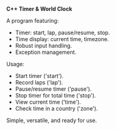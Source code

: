 **C++ Timer & World Clock**

A program featuring:

- Timer: start, lap, pause/resume, stop.
- Time display: current time, timezone.
- Robust input handling.
- Exception management.

Usage:
- Start timer ('start').
- Record laps ('lap').
- Pause/resume timer ('pause').
- Stop timer for total time ('stop').
- View current time ('time').
- Check time in a country ('zone').

Simple, versatile, and ready for use.

